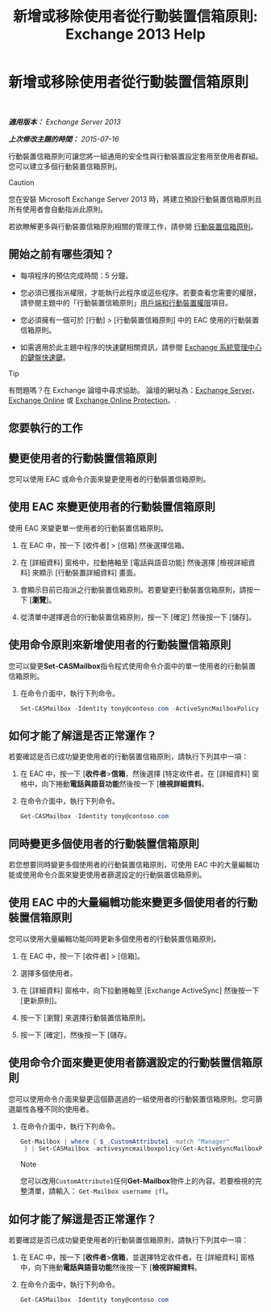 ﻿---
title: '新增或移除使用者從行動裝置信箱原則: Exchange 2013 Help'
TOCTitle: 新增或移除使用者從行動裝置信箱原則
ms:assetid: 4ca8e395-c074-4165-b788-16fae3e2ccab
ms:mtpsurl: https://technet.microsoft.com/zh-tw/library/Aa997929(v=EXCHG.150)
ms:contentKeyID: 50473190
ms.date: 05/21/2018
mtps_version: v=EXCHG.150
ms.translationtype: MT
---

# 新增或移除使用者從行動裝置信箱原則

 

_**適用版本：** Exchange Server 2013_

_**上次修改主題的時間：** 2015-07-16_

行動裝置信箱原則可讓您將一組通用的安全性與行動裝置設定套用至使用者群組。您可以建立多個行動裝置信箱原則。


> [!CAUTION]  
> 您在安裝 Microsoft Exchange Server 2013 時，將建立預設行動裝置信箱原則且所有使用者會自動指派此原則。




若欲瞭解更多與行動裝置信箱原則相關的管理工作，請參閱 [行動裝置信箱原則](mobile-device-mailbox-policies-exchange-2013-help.md)。

## 開始之前有哪些須知？

  - 每項程序的預估完成時間：5 分鐘。

  - 您必須已獲指派權限，才能執行此程序或這些程序。若要查看您需要的權限，請參閱主題中的「行動裝置信箱原則」[用戶端和行動裝置權限](clients-and-mobile-devices-permissions-exchange-2013-help.md)項目。

  - 您必須擁有一個可於 \[行動\] \> \[行動裝置信箱原則\] 中的 EAC 使用的行動裝置信箱原則。

  - 如需適用於此主題中程序的快速鍵相關資訊，請參閱 [Exchange 系統管理中心的鍵盤快速鍵](keyboard-shortcuts-in-the-exchange-admin-center-exchange-online-protection-help.md)。


> [!TIP]  
> 有問題嗎？在 Exchange 論壇中尋求協助。 論壇的網址為：<a href="https://go.microsoft.com/fwlink/p/?linkid=60612">Exchange Server</a>、 <a href="https://go.microsoft.com/fwlink/p/?linkid=267542">Exchange Online</a> 或 <a href="https://go.microsoft.com/fwlink/p/?linkid=285351">Exchange Online Protection</a>。.




## 您要執行的工作

## 變更使用者的行動裝置信箱原則

您可以使用 EAC 或命令介面來變更使用者的行動裝置信箱原則。

## 使用 EAC 來變更使用者的行動裝置信箱原則

使用 EAC 來變更單一使用者的行動裝置信箱原則。

1.  在 EAC 中，按一下 \[收件者\] \> \[信箱\] 然後選擇信箱。

2.  在 \[詳細資料\] 窗格中，拉動捲軸至 \[電話與語音功能\] 然後選擇 \[檢視詳細資料\] 來顯示 \[行動裝置詳細資料\] 畫面。

3.  會顯示目前已指派之行動裝置信箱原則。若要變更行動裝置信箱原則，請按一下 \[**瀏覽**\]。

4.  從清單中選擇適合的行動裝置信箱原則，按一下 \[確定\] 然後按一下 \[儲存\]。

## 使用命令原則來新增使用者的行動裝置信箱原則

您可以變更**Set-CASMailbox**指令程式使用命令介面中的單一使用者的行動裝置信箱原則。

1.  在命令介面中，執行下列命令。
    
    ```powershell
    Set-CASMailbox -Identity tony@contoso.com -ActiveSyncMailboxPolicy "Sales" 
    ```

## 如何才能了解這是否正常運作？

若要確認是否已成功變更使用者的行動裝置信箱原則，請執行下列其中一項：

1.  在 EAC 中，按一下 \[**收件者**\>**信箱**，然後選擇 \[特定收件者。在 \[詳細資料\] 窗格中，向下捲動**電話與語音功能**然後按一下 \[**檢視詳細資料**。

2.  在命令介面中，執行下列命令。
    
    ```powershell
    Get-CASMailbox -Identity tony@contoso.com 
    ```

## 同時變更多個使用者的行動裝置信箱原則

若您想要同時變更多個使用者的行動裝置信箱原則，可使用 EAC 中的大量編輯功能或使用命令介面來變更使用者篩選設定的行動裝置信箱原則。

## 使用 EAC 中的大量編輯功能來變更多個使用者的行動裝置信箱原則

您可以使用大量編輯功能同時更新多個使用者的行動裝置信箱原則。

1.  在 EAC 中，按一下 \[收件者\] \> \[信箱\]。

2.  選擇多個使用者。

3.  在 \[詳細資料\] 窗格中，向下拉動捲軸至 \[Exchange ActiveSync\] 然後按一下 \[更新原則\]。

4.  按一下 \[瀏覽\] 來選擇行動裝置信箱原則。

5.  按一下 \[確定\]，然後按一下 \[儲存。

## 使用命令介面來變更使用者篩選設定的行動裝置信箱原則

您可以使用命令介面來變更這個篩選過的一組使用者的行動裝置信箱原則。您可篩選屬性各種不同的使用者。

1.  在命令介面中，執行下列命令。
    
    ```powershell
    Get-Mailbox | where { $_.CustomAttribute1 -match "Manager"    
     } | Set-CASMailbox -activesyncmailboxpolicy(Get-ActiveSyncMailboxPolicy "Contoso").Identity
    ```
    
    > [!NOTE]  
    > 您可以改用<code>CustomAttribute1</code>任何<strong>Get-Mailbox</strong>物件上的內容。若要檢視的完整清單，請輸入： <code>Get-Mailbox username |fl</code>。


## 如何才能了解這是否正常運作？

若要確認是否已成功變更使用者的行動裝置信箱原則，請執行下列其中一項：

1.  在 EAC 中，按一下 \[**收件者**\>**信箱**，並選擇特定收件者。在 \[詳細資料\] 窗格中，向下捲動**電話與語音功能**然後按一下 \[**檢視詳細資料**。

2.  在命令介面中，執行下列命令。
    
    ```powershell
    Get-CASMailbox -Identity tony@contoso.com
    ```

